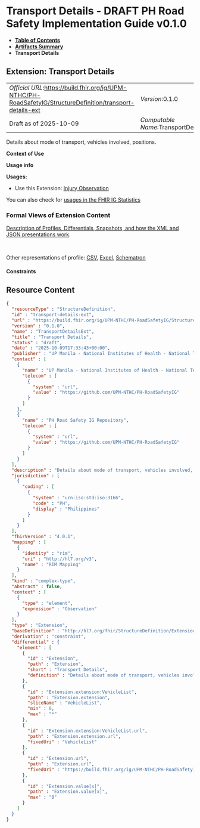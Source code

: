 # Transport Details - DRAFT PH Road Safety Implementation Guide v0.1.0

* [**Table of Contents**](toc.md)
* [**Artifacts Summary**](artifacts.md)
* **Transport Details**

## Extension: Transport Details 

| | |
| :--- | :--- |
| *Official URL*:https://build.fhir.org/ig/UPM-NTHC/PH-RoadSafetyIG/StructureDefinition/transport-details-ext | *Version*:0.1.0 |
| Draft as of 2025-10-09 | *Computable Name*:TransportDetailsExt |

Details about mode of transport, vehicles involved, positions.

**Context of Use**

**Usage info**

**Usages:**

* Use this Extension: [Injury Observation](StructureDefinition-RS-Observation.md)

You can also check for [usages in the FHIR IG Statistics](https://packages2.fhir.org/xig/example.fhir.ph.roadsafety|current/StructureDefinition/transport-details-ext)

### Formal Views of Extension Content

 [Description of Profiles, Differentials, Snapshots, and how the XML and JSON presentations work](http://build.fhir.org/ig/FHIR/ig-guidance/readingIgs.html#structure-definitions). 

 

Other representations of profile: [CSV](StructureDefinition-transport-details-ext.csv), [Excel](StructureDefinition-transport-details-ext.xlsx), [Schematron](StructureDefinition-transport-details-ext.sch) 

#### Constraints



## Resource Content

```json
{
  "resourceType" : "StructureDefinition",
  "id" : "transport-details-ext",
  "url" : "https://build.fhir.org/ig/UPM-NTHC/PH-RoadSafetyIG/StructureDefinition/transport-details-ext",
  "version" : "0.1.0",
  "name" : "TransportDetailsExt",
  "title" : "Transport Details",
  "status" : "draft",
  "date" : "2025-10-09T17:33:43+00:00",
  "publisher" : "UP Manila - National Institutes of Health - National Telehealth Center",
  "contact" : [
    {
      "name" : "UP Manila - National Institutes of Health - National Telehealth Center",
      "telecom" : [
        {
          "system" : "url",
          "value" : "https://github.com/UPM-NTHC/PH-RoadSafetyIG"
        }
      ]
    },
    {
      "name" : "PH Road Safety IG Repository",
      "telecom" : [
        {
          "system" : "url",
          "value" : "https://github.com/UPM-NTHC/PH-RoadSafetyIG"
        }
      ]
    }
  ],
  "description" : "Details about mode of transport, vehicles involved, positions.",
  "jurisdiction" : [
    {
      "coding" : [
        {
          "system" : "urn:iso:std:iso:3166",
          "code" : "PH",
          "display" : "Philippines"
        }
      ]
    }
  ],
  "fhirVersion" : "4.0.1",
  "mapping" : [
    {
      "identity" : "rim",
      "uri" : "http://hl7.org/v3",
      "name" : "RIM Mapping"
    }
  ],
  "kind" : "complex-type",
  "abstract" : false,
  "context" : [
    {
      "type" : "element",
      "expression" : "Observation"
    }
  ],
  "type" : "Extension",
  "baseDefinition" : "http://hl7.org/fhir/StructureDefinition/Extension",
  "derivation" : "constraint",
  "differential" : {
    "element" : [
      {
        "id" : "Extension",
        "path" : "Extension",
        "short" : "Transport Details",
        "definition" : "Details about mode of transport, vehicles involved, positions."
      },
      {
        "id" : "Extension.extension:VehicleList",
        "path" : "Extension.extension",
        "sliceName" : "VehicleList",
        "min" : 0,
        "max" : "*"
      },
      {
        "id" : "Extension.extension:VehicleList.url",
        "path" : "Extension.extension.url",
        "fixedUri" : "VehicleList"
      },
      {
        "id" : "Extension.url",
        "path" : "Extension.url",
        "fixedUri" : "https://build.fhir.org/ig/UPM-NTHC/PH-RoadSafetyIG/StructureDefinition/transport-details-ext"
      },
      {
        "id" : "Extension.value[x]",
        "path" : "Extension.value[x]",
        "max" : "0"
      }
    ]
  }
}

```
